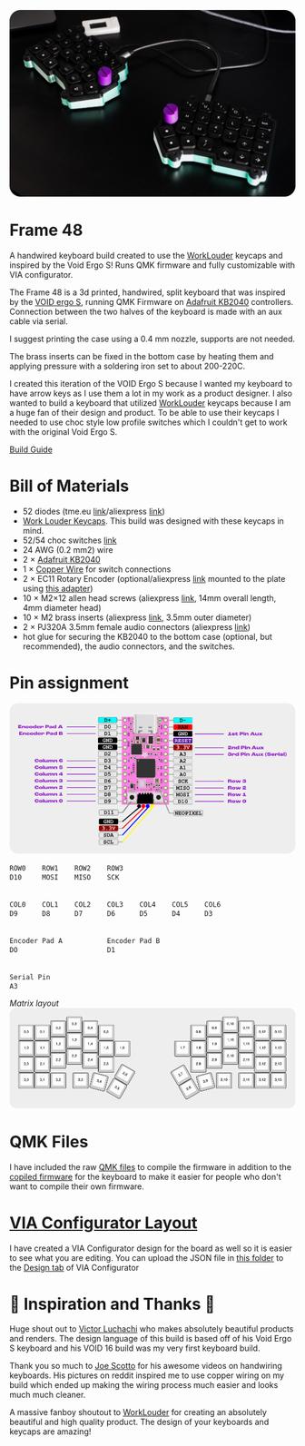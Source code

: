 ![Side Shot](/Images/SideShot.png?raw=true)
# Frame 48
 A handwired keyboard build created to use the [WorkLouder](https://worklouder.cc/) keycaps and inspired by the Void Ergo S! Runs QMK firmware and fully customizable with VIA configurator.

The Frame 48 is a 3d printed, handwired, split keyboard that was inspired by the [VOID ergo S](https://github.com/victorlucachi/void_ergo), running QMK Firmware on [Adafruit KB2040](https://www.adafruit.com/product/5302) controllers. Connection between the two halves of the keyboard is made with an aux cable via serial.

I suggest printing the case using a 0.4 mm nozzle, supports are not needed.

The brass inserts can be fixed in the bottom case by heating them and applying pressure with a soldering iron set to about 200-220C.

I created this iteration of the VOID Ergo S because I wanted my keyboard to have arrow keys as I use them a lot in my work as a product designer. I also wanted to build a keyboard that utilized [WorkLouder](https://worklouder.cc/) keycaps because I am a huge fan of their design and product. To be able to use their keycaps I needed to use choc style low profile switches which I couldn't get to work with the original Void Ergo S.

[Build Guide](/STL%20Files/Readme.md)


# Bill of Materials

* 52 diodes (tme.eu [link](https://www.tme.eu/ro/en/details/1n4148-dio/tht-universal-diodes/diotec-semiconductor/1n4148/)/aliexpress [link](https://www.aliexpress.com/item/32729204179.html))
* [Work Louder Keycaps](https://worklouder.cc/shop/wrk-legend/). This build was designed with these keycaps in mind.
* 52/54 choc switches [link](https://mechanicalkeyboards.com/shop/index.php?l=product_detail&p=6337)
* 24 AWG (0.2 mm2) wire
* 2 × [Adafruit KB2040](https://www.adafruit.com/product/5302)
* 1 × [Copper Wire](https://www.amazon.com/dp/B00XHD03EA) for switch connections
* 2 × EC11 Rotary Encoder (optional/aliexpress [link](https://www.aliexpress.com/item/32872039030.html) mounted to the plate using [this adapter](https://www.thingiverse.com/thing:3770166))
* 10 × M2×12 allen head screws (aliexpress [link](https://www.aliexpress.com/item/32966941844.html), 14mm overall length, 4mm diameter head)
* 10 × M2 brass inserts (aliexpress [link](https://www.aliexpress.com/item/4000585933306.html), 3.5mm outer diameter)
* 2 × PJ320A 3.5mm female audio connectors (aliexpress [link](https://www.aliexpress.com/item/32368285821.html))
* hot glue for securing the KB2040 to the bottom case (optional, but recommended), the audio connectors, and the switches.



# Pin assignment

![Alt text](/Images/Pinout.png?raw=true)

    ROW0    ROW1    ROW2    ROW3
    D10     MOSI    MISO    SCK
    
    
    COL0    COL1    COL2    COL3    COL4    COL5    COL6
    D9      D8      D7      D6      D5      D4      D3


    Encoder Pad A           Encoder Pad B
    DO                      D1


    Serial Pin
    A3



*Matrix layout*
![Matrix Layout](/Images/MatrixLayout.png?raw=true)


# QMK Files
I have included the raw [QMK files](</QMK Files>) to compile the firmware in addition to the [copiled firmware](</Compiled Firmware>) for the keyboard to make it easier for people who don't want to compile their own firmware.

# [VIA Configurator Layout](https://usevia.app/)
I have created a VIA Configurator design for the board as well so it is easier to see what you are editing. You can upload the JSON file in [this folder](</VIA Files>) to the [Design tab](https://usevia.app/#/design) of VIA Configurator

# 💖 Inspiration and Thanks 💖
Huge shout out to [Victor Luchachi](https://victorlucachi.ro/) who makes absolutely beautiful products and renders. The design language of this build is based off of his Void Ergo S keyboard and his VOID 16 build was my very first keyboard build.

Thank you so much to [Joe Scotto](https://www.youtube.com/joescotto) for his awesome videos on handwiring keyboards. His pictures on reddit inspired me to use copper wiring on my build which ended up making the wiring process much easier and looks much much cleaner.

A massive fanboy shoutout to [WorkLouder](https://worklouder.cc/) for creating an absolutely beautiful and high quality product. The design of your keyboards and keycaps are amazing!
